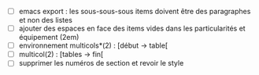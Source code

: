 - [ ] emacs export : les sous-sous-sous items doivent être des paragraphes et non des listes
- [ ] ajouter des espaces en face des items vides dans les particularités et équipement (2em)
- [ ] environnement multicols*(2) : [début -> table[ 
- [ ] multicol(2) : [tables -> fin[
- [ ] supprimer les numéros de section et revoir le style
